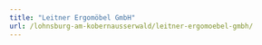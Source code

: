 ```yaml
---
title: "Leitner Ergomöbel GmbH"
url: /lohnsburg-am-kobernausserwald/leitner-ergomoebel-gmbh/
---
```

